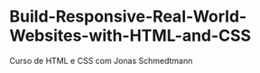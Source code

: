 # Build-Responsive-Real-World-Websites-with-HTML-and-CSS

Curso de HTML e CSS com Jonas Schmedtmann

